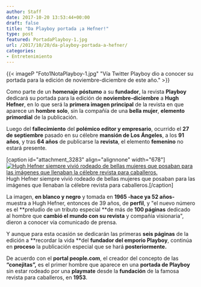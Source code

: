 ```yaml
---
author: Staff
date: 2017-10-20 13:53:44+00:00
draft: false
title: "Da Playboy portada ¡a Hefner!"
type: post
featured: PortadaPlayboy-1.jpg
url: /2017/10/20/da-playboy-portada-a-hefner/
categories:
- Entretenimiento
---
```


{{< imageP "Foto1NotaPlayboy-1.jpg" "Vía Twitter Playboy dio a conocer su portada para la edición de noviembre-diciembre de este año." >}}

Como parte de un **homenaje póstumo** a su **fundador**, la revista **Playboy** dedicará su portada para la edición de **noviembre-diciembre** a **Hugh Hefner**, en lo que será la **primera imagen principal** de la revista en que aparece un **hombre solo**, sin la compañía de una **bella mujer**, **elemento primordial** de la publicación.

Luego del **fallecimiento** del **polémico editor y empresario**, ocurrido el **27 de septiembre** pasado en su célebre **mansión de Los Ángeles**, a los **91 años**, y tras **64 años** de publicarse la **revista**, el elemento **femenino** no estará presente.

[caption id="attachment_3283" align="alignnone" width="678"][![Hugh Hefner siempre vivió rodeado de bellas mujeres que posaban para las imágenes que llenaban la célebre revista para caballeros.](Foto2NotaPlayboy-1.jpg)
](Foto2NotaPlayboy-1.jpg) Hugh Hefner siempre vivió rodeado de bellas mujeres que posaban para las imágenes que llenaban la célebre revista para caballeros.[/caption]

La imagen, **en blanco y negro** y tomada en **1965 -hace ya 52 años-** muestra a Hugh Hefner, entonces de 39 años, de **perfil**, y "el nuevo número es el **preludio de un tributo especial **de más de **100 páginas** dedicado al hombre que **cambió el mundo con su revista** y compañía visionaria", dieron a conocer vía comunicado de prensa.

Y aunque para esta ocasión se dedicarán las primeras **seis páginas** de la edición a **recordar la vida **del **fundador del emporio Playboy**, continúa en **proceso** la publicación especial que se hará **posteriormente.**

De acuerdo con el **portal people.com**, el creador del concepto de las **“conejitas”,** es el primer hombre que aparece en una **portada de Playboy** sin estar rodeado por una **playmate** desde la **fundación** de la famosa revista para caballeros, en **1953**. 		
